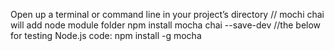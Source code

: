 Open up a terminal or command line in your project’s directory
// mochi chai will add node module folder
npm install mocha chai --save-dev
//the below for testing Node.js code:
npm install -g mocha


